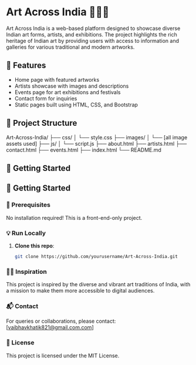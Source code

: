 # Art Across India 🎨🇮🇳

Art Across India is a web-based platform designed to showcase diverse Indian art forms, artists, and exhibitions. The project highlights the rich heritage of Indian art by providing users with access to information and galleries for various traditional and modern artworks.

## 🌟 Features

- Home page with featured artworks
- Artists showcase with images and descriptions
- Events page for art exhibitions and festivals
- Contact form for inquiries
- Static pages built using HTML, CSS, and Bootstrap

## 📁 Project Structure

Art-Across-India/ ├── css/ │ └── style.css ├── images/ │ └── [all image assets used] ├── js/ │ └── script.js ├── about.html ├── artists.html ├── contact.html ├── events.html ├── index.html └── README.md

## 🚀 Getting Started

## 🚀 Getting Started

### 🔧 Prerequisites
No installation required! This is a front-end-only project.

### 💡 Run Locally

1. **Clone this repo**:
   ```bash
   git clone https://github.com/yourusername/Art-Across-India.git


### 👨‍🎨 Inspiration
This project is inspired by the diverse and vibrant art traditions of India, with a mission to make them more accessible to digital audiences.

### 📬 Contact
For queries or collaborations, please contact: [vaibhavkhatik821@gmail.com.com]

### 📝 License
This project is licensed under the MIT License.
